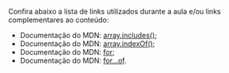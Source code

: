 
Confira abaixo a lista de links utilizados durante a aula e/ou links complementares ao conteúdo:

- Documentação do MDN: [array.includes()](https://developer.mozilla.org/pt-BR/docs/Web/JavaScript/Reference/Global_Objects/Array/includes);
- Documentação do MDN: [array.indexOf()](https://developer.mozilla.org/pt-BR/docs/Web/JavaScript/Reference/Global_Objects/String/indexOf);
- Documentação do MDN: [for](https://developer.mozilla.org/pt-BR/docs/Web/JavaScript/Reference/Statements/for);
- Documentação do MDN: [for…of](https://developer.mozilla.org/pt-BR/docs/Web/JavaScript/Reference/Statements/for...of).
